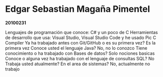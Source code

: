 # Edgar Sebastian Magaña Pimentel
**20100231**

Lenguajes de programación que conoce: C# y un poco de C
Herramientas de desarrollo que usa: Visual Studio, Visual Studio Code y he usado Pic C Compiler
Ya ha trabajado antes con Git/GitHub o es su primera vez? Es la primera vez
Conoce usted el lenguaje Java? No, no lo conozco
Tiene conocimiento o ha trabajado con Bases de datos? Solo nociones basicas
Conoce o alguna vez ha trabajado con el lenguaje de consultas SQL? No
Trabaja usted atualmente? En el area de sistemas? No, actualmente no trabajo